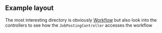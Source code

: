 Example layout
-----------------

The most interesting directory is obviously [Workflow](https://github.com/tkellogg/objectflow-example/tree/master/objectflow-example/Workflow) but also look into the controllers to see how the `JobPostingController` accesses the workflow
